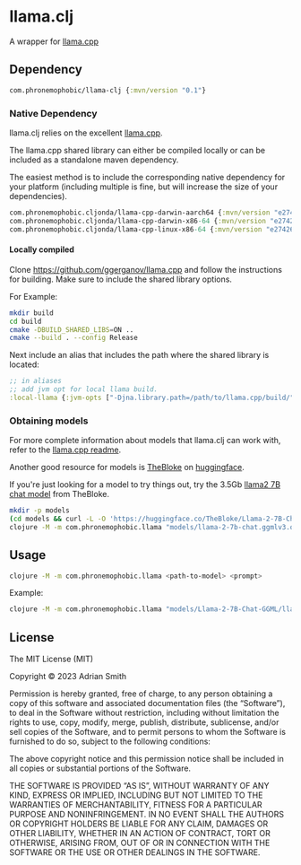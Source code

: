 # llama.clj

A wrapper for [llama.cpp](https://github.com/ggerganov/llama.cpp)

## Dependency

```clojure
com.phronemophobic/llama-clj {:mvn/version "0.1"}
```

### Native Dependency

llama.clj relies on the excellent [llama.cpp](https://github.com/ggerganov/llama.cpp).

The llama.cpp shared library can either be compiled locally or can be included as a standalone maven dependency.

The easiest method is to include the corresponding native dependency for your platform (including multiple is fine, but will increase the size of your dependencies).

```clojure
com.phronemophobic.cljonda/llama-cpp-darwin-aarch64 {:mvn/version "e274269fd87aac0f71ab02a2c4676f60fd6198cf"}
com.phronemophobic.cljonda/llama-cpp-darwin-x86-64 {:mvn/version "e274269fd87aac0f71ab02a2c4676f60fd6198cf"}
com.phronemophobic.cljonda/llama-cpp-linux-x86-64 {:mvn/version "e274269fd87aac0f71ab02a2c4676f60fd6198cf"}
```

#### Locally compiled

Clone https://github.com/ggerganov/llama.cpp and follow the instructions for building. Make sure to include the shared library options.

For Example:

```sh
mkdir build
cd build
cmake -DBUILD_SHARED_LIBS=ON ..
cmake --build . --config Release
```

Next include an alias that includes the path where the shared library is located:
```clojure
;; in aliases
;; add jvm opt for local llama build.
:local-llama {:jvm-opts ["-Djna.library.path=/path/to/llama.cpp/build/"]}
```

### Obtaining models

For more complete information about models that llama.clj can work with, refer to the [llama.cpp readme](https://github.com/ggerganov/llama.cpp).

Another good resource for models is [TheBloke](https://huggingface.co/TheBloke) on [huggingface](https://huggingface.co/).

If you're just looking for a model to try things out, try the 3.5Gb [llama2 7B chat model](https://huggingface.co/TheBloke/Llama-2-7B-Chat-GGML/tree/main)  from TheBloke.

```sh
mkdir -p models
(cd models && curl -L -O 'https://huggingface.co/TheBloke/Llama-2-7B-Chat-GGML/resolve/main/llama-2-7b-chat.ggmlv3.q4_0.bin')
clojure -M -m com.phronemophobic.llama "models/llama-2-7b-chat.ggmlv3.q4_0.bin" "what is 2+2?"
```

## Usage

```sh
clojure -M -m com.phronemophobic.llama <path-to-model> <prompt>
```
Example:

```bash
clojure -M -m com.phronemophobic.llama "models/Llama-2-7B-Chat-GGML/llama-2-7b-chat.ggmlv3.q4_0.bin" "what is 2+2?"
```

## License

The MIT License (MIT)

Copyright © 2023 Adrian Smith

Permission is hereby granted, free of charge, to any person obtaining a copy of this software and associated documentation files (the “Software”), to deal in the Software without restriction, including without limitation the rights to use, copy, modify, merge, publish, distribute, sublicense, and/or sell copies of the Software, and to permit persons to whom the Software is furnished to do so, subject to the following conditions:

The above copyright notice and this permission notice shall be included in all copies or substantial portions of the Software.

THE SOFTWARE IS PROVIDED “AS IS”, WITHOUT WARRANTY OF ANY KIND, EXPRESS OR IMPLIED, INCLUDING BUT NOT LIMITED TO THE WARRANTIES OF MERCHANTABILITY, FITNESS FOR A PARTICULAR PURPOSE AND NONINFRINGEMENT. IN NO EVENT SHALL THE AUTHORS OR COPYRIGHT HOLDERS BE LIABLE FOR ANY CLAIM, DAMAGES OR OTHER LIABILITY, WHETHER IN AN ACTION OF CONTRACT, TORT OR OTHERWISE, ARISING FROM, OUT OF OR IN CONNECTION WITH THE SOFTWARE OR THE USE OR OTHER DEALINGS IN THE SOFTWARE.



